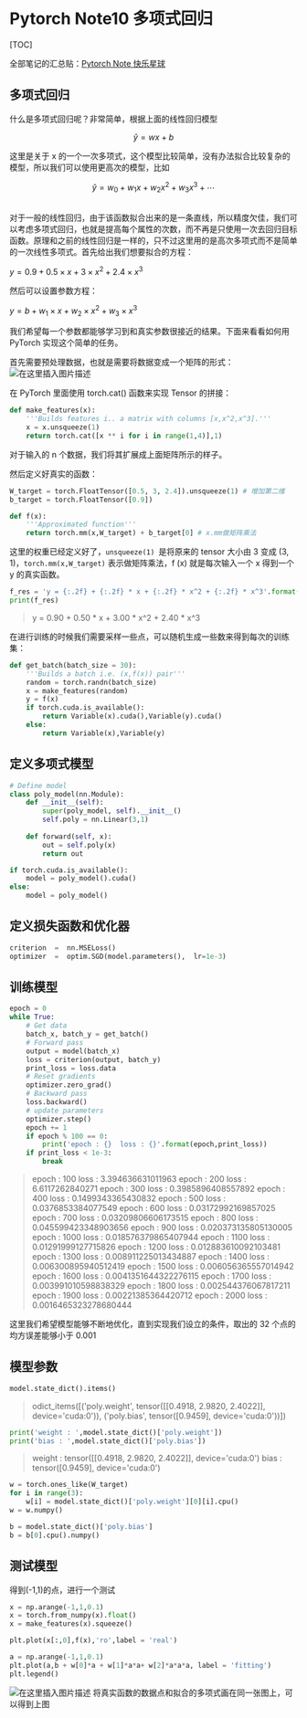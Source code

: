 # Pytorch Note10 多项式回归

[TOC]

全部笔记的汇总贴：[Pytorch Note 快乐星球](https://blog.csdn.net/weixin_45508265/article/details/117809512)

## 多项式回归

什么是多项式回归呢？非常简单，根据上面的线性回归模型

$$
\hat{y} = w x + b
$$

这里是关于 x 的一个一次多项式，这个模型比较简单，没有办法拟合比较复杂的模型，所以我们可以使用更高次的模型，比如

$$
\hat{y} = w_0 + w_1 x + w_2 x^2 + w_3 x^3 + \cdots
$$

\
对于一般的线性回归，由于该函数拟合出来的是一条直线，所以精度欠佳，我们可以考虑多项式回归，也就是提高每个属性的次数，而不再是只使用一次去回归目标函数。原理和之前的线性回归是一样的，只不过这里用的是高次多项式而不是简单的一次线性多项式。首先给出我们想要拟合的方程：

$y = 0.9 + 0.5 × x + 3 × x^2 + 2.4 × x^3$

然后可以设置参数方程：

$y = b + w_1 × x + w_2 × x^2 + w_3 × x^3$

我们希望每一个参数都能够学习到和真实参数很接近的结果。下面来看看如何用 PyTorch 实现这个简单的任务。

首先需要预处理数据，也就是需要将数据变成一个矩阵的形式：
![在这里插入图片描述](https://img-blog.csdnimg.cn/20210611214643495.png#pic_center)


在 PyTorch 里面使用  torch.cat() 函数来实现 Tensor 的拼接：

```python
def make_features(x):
    '''Builds features i.. a matrix with columns [x,x^2,x^3].'''
    x = x.unsqueeze(1)
    return torch.cat([x ** i for i in range(1,4)],1)
```
对于输入的 n 个数据，我们将其扩展成上面矩阵所示的样子。

然后定义好真实的函数：
```python
W_target = torch.FloatTensor([0.5, 3, 2.4]).unsqueeze(1) # 增加第二维
b_target = torch.FloatTensor([0.9])

def f(x):
    '''Approximated function'''
    return torch.mm(x,W_target) + b_target[0] # x.mm做矩阵乘法
```
这里的权重已经定义好了，`unsqueeze(1) `是将原来的 tensor 大小由 3 变成 (3, 1)，`torch.mm(x,W_target)` 表示做矩阵乘法，f (x) 就是每次输入一个 x 得到一个 y 的真实函数。

```python
f_res = 'y = {:.2f} + {:.2f} * x + {:.2f} * x^2 + {:.2f} * x^3'.format(b_target[0],W_target[0][0],W_target[1][0],W_target[2][0])
print(f_res)
```
>y = 0.90 + 0.50 * x + 3.00 * x^2 + 2.40 * x^3

在进行训练的时候我们需要采样一些点，可以随机生成一些数来得到每次的训练集：

```python
def get_batch(batch_size = 30):
    '''Builds a batch i.e. (x,f(x)) pair'''
    random = torch.randn(batch_size)
    x = make_features(random)
    y = f(x)
    if torch.cuda.is_available():
        return Variable(x).cuda(),Variable(y).cuda()
    else:
        return Variable(x),Variable(y)
```
## 定义多项式模型
```python
# Define model
class poly_model(nn.Module):
    def __init__(self):
        super(poly_model, self).__init__()
        self.poly = nn.Linear(3,1)
        
    def forward(self, x):
        out = self.poly(x)
        return out

if torch.cuda.is_available():
    model = poly_model().cuda()
else:
    model = poly_model()
```
## 定义损失函数和优化器

```python
criterion  =  nn.MSELoss()
optimizer  =  optim.SGD(model.parameters(),  lr=1e-3)
```
## 训练模型

```python
epoch = 0
while True:
    # Get data
    batch_x, batch_y = get_batch()
    # Forward pass
    output = model(batch_x)
    loss = criterion(output, batch_y)
    print_loss = loss.data
    # Reset gradients
    optimizer.zero_grad()
    # Backward pass
    loss.backward()
    # update parameters
    optimizer.step()
    epoch += 1
    if epoch % 100 == 0:
        print('epoch : {}  loss : {}'.format(epoch,print_loss))
    if print_loss < 1e-3:
        break
```
>epoch : 100  loss : 3.394636631011963
>epoch : 200  loss : 6.6117262840271
>epoch : 300  loss : 0.3985896408557892
>epoch : 400  loss : 0.1499343365430832
>epoch : 500  loss : 0.0376853384077549
>epoch : 600  loss : 0.03172992169857025
>epoch : 700  loss : 0.03209806606173515
>epoch : 800  loss : 0.045599423348903656
>epoch : 900  loss : 0.020373135805130005
>epoch : 1000  loss : 0.018576379865407944
>epoch : 1100  loss : 0.01291999127715826
>epoch : 1200  loss : 0.012883610092103481
>epoch : 1300  loss : 0.008911225013434887
>epoch : 1400  loss : 0.006300895940512419
>epoch : 1500  loss : 0.006056365557014942
>epoch : 1600  loss : 0.0041351644322276115
>epoch : 1700  loss : 0.003991010598838329
>epoch : 1800  loss : 0.002544376067817211
>epoch : 1900  loss : 0.00221385364420712
>epoch : 2000  loss : 0.0016465323278680444


这里我们希望模型能够不断地优化，直到实现我们设立的条件，取出的 32 个点的均方误差能够小于 0.001

## 模型参数

```python
model.state_dict().items()
```
>odict_items([('poly.weight', tensor([[0.4918, 2.9820, 2.4022]], device='cuda:0')), ('poly.bias', tensor([0.9459], device='cuda:0'))])

```python
print('weight : ',model.state_dict()['poly.weight'])
print('bias : ',model.state_dict()['poly.bias'])
```
>weight :  tensor([[0.4918, 2.9820, 2.4022]], device='cuda:0')
>bias :  tensor([0.9459], device='cuda:0')

```python
w = torch.ones_like(W_target)
for i in range(3):
    w[i] = model.state_dict()['poly.weight'][0][i].cpu()
w = w.numpy()
```
```python
b = model.state_dict()['poly.bias']
b = b[0].cpu().numpy()
```
## 测试模型
得到(-1,1)的点，进行一个测试
```python
x = np.arange(-1,1,0.1)
x = torch.from_numpy(x).float()
x = make_features(x).squeeze()
```

```python
plt.plot(x[:,0],f(x),'ro',label = 'real')

a = np.arange(-1,1,0.1)
plt.plot(a,b + w[0]*a + w[1]*a*a+ w[2]*a*a*a, label = 'fitting')
plt.legend()
```
![在这里插入图片描述](https://img-blog.csdnimg.cn/20210611215552713.png?x-oss-process=image/watermark,type_ZmFuZ3poZW5naGVpdGk,shadow_10,text_aHR0cHM6Ly9ibG9nLmNzZG4ubmV0L3dlaXhpbl80NTUwODI2NQ==,size_16,color_FFFFFF,t_70)
将真实函数的数据点和拟合的多项式画在同一张图上，可以得到上图